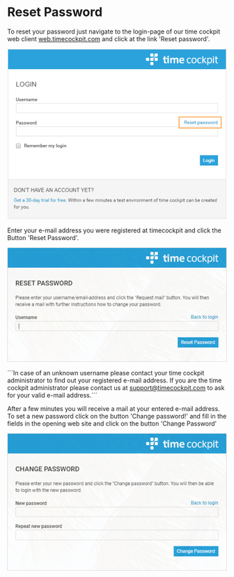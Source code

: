 # Reset Password

To reset your password just navigate to the login-page of our time cockpit web client [web.timecockpit.com](https://web.timecockpit.com/) and click at the link 'Reset password'.

![Login Page](images/reset-password-1.png "Login Page")

Enter your e-mail address you were registered at timecockpit and click the Button 'Reset Password'.

![Reset Password](images/reset-password-2.png "Reset Password")

´´´In case of an unknown username please contact your time cockpit administrator to find out your registered e-mail address. If you are the time cockpit administrator please contact us at [support@timecockpit.com](mailto:support@timecockpit.com) to ask for your valid e-mail address.´´´

After a few minutes you will receive a mail at your entered e-mail address. To set a new password click on the button 'Change password!' and fill in the fields in the opening web site and click on the button 'Change Password'

![Change Password](images/reset-password-3.png "Change Password")

